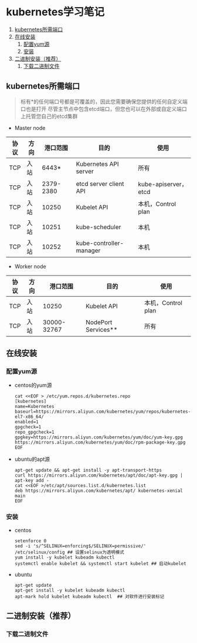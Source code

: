 # kubernetes学习笔记<!-- omit in toc -->

1. [kubernetes所需端口](#kubernetes所需端口)
2. [在线安装](#在线安装)
    1. [配置yum源](#配置yum源)
    2. [安装](#安装)
3. [二进制安装（推荐）](#二进制安装推荐)
    1. [下载二进制文件](#下载二进制文件)

## kubernetes所需端口

> 标有*的任何端口号都是可覆盖的，因此您需要确保您提供的任何自定义端口也是打开
> 尽管主节点中包含etcd端口，但您也可以在外部或自定义端口上托管您自己的etcd集群

* Master node

|  协议  |  方向    |   港口范围      |             目的          |             使用           |
|-------|----------|---------------|---------------------------|---------------------------|
|   TCP |   入站    |   6443*       |   Kubernetes API server   |           所有            |
|   TCP |   入站    |   2379-2380   |   etcd server client API  |   kube-apiserver，etcd    |
|   TCP |   入站    |   10250       |   Kubelet API             |     本机，Control plan    |
|   TCP |   入站    |   10251       |   kube-scheduler          |           本机            |
|   TCP |   入站    |   10252       |   kube-controller-manager |           本机            |

* Worker node

|  协议  |  方向    |   港口范围      |           目的         |             使用       |
|-------|----------|---------------|------------------------|-----------------------|
|   TCP |   入站    |   10250       |   Kubelet API          |   本机，Control plan   |
|   TCP |   入站    |  30000-32767  |   NodePort Services**  |          所有          |

## 在线安装

### 配置yum源

* centos的yum源
    ```shell
    cat <<EOF > /etc/yum.repos.d/kubernetes.repo
    [kubernetes]
    name=Kubernetes
    baseurl=https://mirrors.aliyun.com/kubernetes/yum/repos/kubernetes-el7-x86_64/
    enabled=1
    gpgcheck=1
    repo_gpgcheck=1
    gpgkey=https://mirrors.aliyun.com/kubernetes/yum/doc/yum-key.gpg https://mirrors.aliyun.com/kubernetes/yum/doc/rpm-package-key.gpg
    EOF
    ```
* ubuntu的apt源
    ```shell
    apt-get update && apt-get install -y apt-transport-https
    curl https://mirrors.aliyun.com/kubernetes/apt/doc/apt-key.gpg | apt-key add - 
    cat <<EOF >/etc/apt/sources.list.d/kubernetes.list
    deb https://mirrors.aliyun.com/kubernetes/apt/ kubernetes-xenial main
    EOF
    ```

### 安装

* centos
    ```shell
    setenforce 0
    sed -i 's/^SELINUX=enforcing$/SELINUX=permissive/' /etc/selinux/config ## 设置selinux为透明模式
    yum install -y kubelet kubeadm kubectl
    systemctl enable kubelet && systemctl start kubelet ## 启动kubelet
    ```
* ubuntu
    ```shell
    apt-get update
    apt-get install -y kubelet kubeadm kubectl
    apt-mark hold kubelet kubeadm kubectl  ## 对软件进行安装标记
    ```

## 二进制安装（推荐）

### 下载二进制文件
